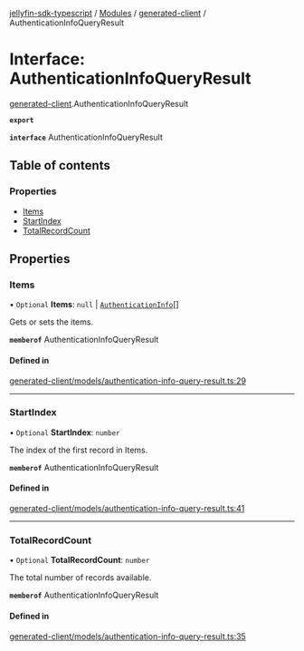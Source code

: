 [jellyfin-sdk-typescript](../README.md) / [Modules](../modules.md) / [generated-client](../modules/generated_client.md) / AuthenticationInfoQueryResult

# Interface: AuthenticationInfoQueryResult

[generated-client](../modules/generated_client.md).AuthenticationInfoQueryResult

**`export`**

**`interface`** AuthenticationInfoQueryResult

## Table of contents

### Properties

- [Items](generated_client.AuthenticationInfoQueryResult.md#items)
- [StartIndex](generated_client.AuthenticationInfoQueryResult.md#startindex)
- [TotalRecordCount](generated_client.AuthenticationInfoQueryResult.md#totalrecordcount)

## Properties

### Items

• `Optional` **Items**: ``null`` \| [`AuthenticationInfo`](generated_client.AuthenticationInfo.md)[]

Gets or sets the items.

**`memberof`** AuthenticationInfoQueryResult

#### Defined in

[generated-client/models/authentication-info-query-result.ts:29](https://github.com/thornbill/jellyfin-sdk-typescript/blob/b0f5501/src/generated-client/models/authentication-info-query-result.ts#L29)

___

### StartIndex

• `Optional` **StartIndex**: `number`

The index of the first record in Items.

**`memberof`** AuthenticationInfoQueryResult

#### Defined in

[generated-client/models/authentication-info-query-result.ts:41](https://github.com/thornbill/jellyfin-sdk-typescript/blob/b0f5501/src/generated-client/models/authentication-info-query-result.ts#L41)

___

### TotalRecordCount

• `Optional` **TotalRecordCount**: `number`

The total number of records available.

**`memberof`** AuthenticationInfoQueryResult

#### Defined in

[generated-client/models/authentication-info-query-result.ts:35](https://github.com/thornbill/jellyfin-sdk-typescript/blob/b0f5501/src/generated-client/models/authentication-info-query-result.ts#L35)
